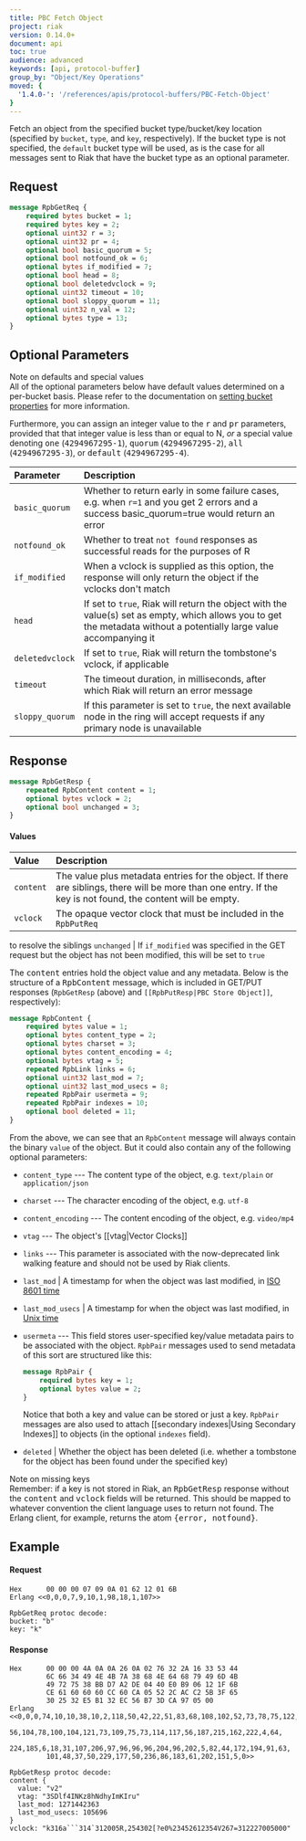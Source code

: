 ```yaml
---
title: PBC Fetch Object
project: riak
version: 0.14.0+
document: api
toc: true
audience: advanced
keywords: [api, protocol-buffer]
group_by: "Object/Key Operations"
moved: {
  '1.4.0-': '/references/apis/protocol-buffers/PBC-Fetch-Object'
}
---
```


Fetch an object from the specified bucket type/bucket/key location (specified by `bucket`, `type`, and `key`, respectively). If the bucket type is not specified, the `default` bucket type will be used, as is the case for all messages sent to Riak that have the bucket type as an optional parameter.

## Request

```protobuf
message RpbGetReq {
    required bytes bucket = 1;
    required bytes key = 2;
    optional uint32 r = 3;
    optional uint32 pr = 4;
    optional bool basic_quorum = 5;
    optional bool notfound_ok = 6;
    optional bytes if_modified = 7;
    optional bool head = 8;
    optional bool deletedvclock = 9;
    optional uint32 timeout = 10;
    optional bool sloppy_quorum = 11;
    optional uint32 n_val = 12;
    optional bytes type = 13;
}
```


## Optional Parameters

<div class="note">
<div class="title">Note on defaults and special values</div>
All of the optional parameters below have default values determined on a
per-bucket basis. Please refer to the documentation on <a href="/dev/references/protocol-buffers/set-bucket-props">setting bucket properties</a> for more information.

Furthermore, you can assign an integer value to the <tt>r</tt> and <tt>pr</tt> parameters, provided that that integer value is less than or equal to N, <em>or</em> a special value denoting <tt>one</tt> (<tt>4294967295-1</tt>), <tt>quorum</tt> (<tt>4294967295-2</tt>), <tt>all</tt> (<tt>4294967295-3</tt>), or <tt>default</tt> (<tt>4294967295-4</tt>).
</div>

Parameter | Description |
:---------|:------------|
`basic_quorum` | Whether to return early in some failure cases, e.g. when `r=1` and you get 2 errors and a success basic_quorum=true would return an error
`notfound_ok` | Whether to treat `not found` responses as successful reads for the purposes of R
`if_modified` | When a vclock is supplied as this option, the response will only return the object if the vclocks don't match
`head` | If set to `true`, Riak will return the object with the value(s) set as empty, which allows you to get the metadata without a potentially large value accompanying it
`deletedvclock` | If set to `true`, Riak will return the tombstone's vclock, if applicable
`timeout` | The timeout duration, in milliseconds, after which Riak will return an error message
`sloppy_quorum` | If this parameter is set to `true`, the next available node in the ring will accept requests if any primary node is unavailable

## Response

```protobuf
message RpbGetResp {
    repeated RpbContent content = 1;
    optional bytes vclock = 2;
    optional bool unchanged = 3;
}
```

#### Values

Value | Description
:-----|:-----------
`content` | The value plus metadata entries for the object. If there are siblings, there will be more than one entry. If the key is not found, the content will be empty.
`vclock` | The opaque vector clock that must be included in the `RpbPutReq`
to resolve the siblings
`unchanged` | If `if_modified` was specified in the GET request but the object
has not been modified, this will be set to `true`

The <tt>content</tt> entries hold the object value and any metadata. Below is the structure of a <tt>RpbContent</tt> message, which is included in GET/PUT responses (`RpbGetResp` (above) and `[[RpbPutResp|PBC Store Object]]`, respectively):

```protobuf
message RpbContent {
    required bytes value = 1;
    optional bytes content_type = 2;
    optional bytes charset = 3;
    optional bytes content_encoding = 4;
    optional bytes vtag = 5;
    repeated RpbLink links = 6;
    optional uint32 last_mod = 7;
    optional uint32 last_mod_usecs = 8;
    repeated RpbPair usermeta = 9;
    repeated RpbPair indexes = 10;
    optional bool deleted = 11;
}
```

From the above, we can see that an `RpbContent` message will always contain the binary `value` of the object. But it could also contain any of the following optional parameters:

* `content_type` --- The content type of the object, e.g. `text/plain` or `application/json`
* `charset` --- The character encoding of the object, e.g. `utf-8`
* `content_encoding` --- The content encoding of the object, e.g. `video/mp4`
* `vtag` --- The object's [[vtag|Vector Clocks]]
* `links` --- This parameter is associated with the now-deprecated link walking feature and should not be used by Riak clients.
* `last_mod` | A timestamp for when the object was last modified, in [ISO 8601 time](http://en.wikipedia.org/wiki/ISO_8601)
* `last_mod_usecs` | A timestamp for when the object was last modified, in [Unix time](http://en.wikipedia.org/wiki/Unix_time)
* `usermeta` --- This field stores user-specified key/value metadata pairs to be associated with the object. `RpbPair` messages used to send metadata of this sort are structured like this:

    ```protobuf
    message RpbPair {
        required bytes key = 1;
        optional bytes value = 2;
    }
    ```
    Notice that both a key and value can be stored or just a key. `RpbPair` messages are also used to attach [[secondary indexes|Using Secondary Indexes]] to objects (in the optional `indexes` field).
* `deleted` | Whether the object has been deleted (i.e. whether a tombstone for the object has been found under the specified key)

<div class="note">
<div class="title">Note on missing keys</div>
Remember: if a key is not stored in Riak, an <tt>RpbGetResp</tt> response
without the <tt>content</tt> and <tt>vclock</tt> fields will be returned. This should be mapped to whatever convention the client language uses to return not found. The Erlang client, for example, returns the atom <tt>{error, notfound}</tt>.
</div>

## Example

#### Request

```
Hex      00 00 00 07 09 0A 01 62 12 01 6B
Erlang <<0,0,0,7,9,10,1,98,18,1,107>>

RpbGetReq protoc decode:
bucket: "b"
key: "k"
```

#### Response

```
Hex      00 00 00 4A 0A 0A 26 0A 02 76 32 2A 16 33 53 44
         6C 66 34 49 4E 4B 7A 38 68 4E 64 68 79 49 6D 4B
         49 72 75 38 BB D7 A2 DE 04 40 E0 B9 06 12 1F 6B
         CE 61 60 60 60 CC 60 CA 05 52 2C AC C2 5B 3F 65
         30 25 32 E5 B1 32 EC 56 B7 3D CA 97 05 00
Erlang <<0,0,0,74,10,10,38,10,2,118,50,42,22,51,83,68,108,102,52,73,78,75,122,
         56,104,78,100,104,121,73,109,75,73,114,117,56,187,215,162,222,4,64,
         224,185,6,18,31,107,206,97,96,96,96,204,96,202,5,82,44,172,194,91,63,
         101,48,37,50,229,177,50,236,86,183,61,202,151,5,0>>

RpbGetResp protoc decode:
content {
  value: "v2"
  vtag: "3SDlf4INKz8hNdhyImKIru"
  last_mod: 1271442363
  last_mod_usecs: 105696
}
vclock: "k316a```314`312005R,254302[?e0%23452612354V267=312227005000"
```
